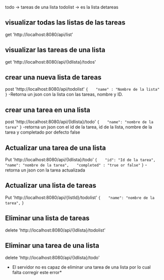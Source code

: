 todo -> tareas de una lista
todolist -> es la lista detareas

## visualizar todas las listas de las tareas
get 'http://localhost:8080/api/list'

## visualizar las tareas de una lista
get 'http://localhost:8080/api/{Idlista}/todos'

## crear una nueva lista de tareas
post 'http://localhost:8080/api/todolist'
`{`
`	"name" : "Nombre de la lista"`
`}`
-Retorna un json con la lista con las tareas, nombre y ID.

## crear una tarea en una lista
post 'http://localhost:8080/api/{Idlista}/todo'
`{`
`	"name": "nombre de la tarea"`
`}`
-retorna un json con el id de la tarea, id de la lista, nombre de la tarea y completado por defecto false

## Actualizar una tarea de una lista
Put 'http://localhost:8080/api/{Idlista}/todo'
`{`
`	"id": "Id de la tarea",`
`	"name": "nombre de la tarea",`
`	"completed" : "true or false"`
`}`
-retorna un json con la tarea actualizada

## Actualizar una lista de tareas
Put 'http://localhost:8080/api/{listId}/todolist'
`{`
`	"name": "nombre de la tarea",`
`}`

## Eliminar una lista de tareas
delete 'http://localhost:8080/api/{Idlista}/todolist'

## Eliminar una tarea de una lista
delete 'http://localhost:8080/api/{Idlista}/todo'
* El servidor no es capaz de eliminar una tarea de una lista por lo cual falta corregir este error*
